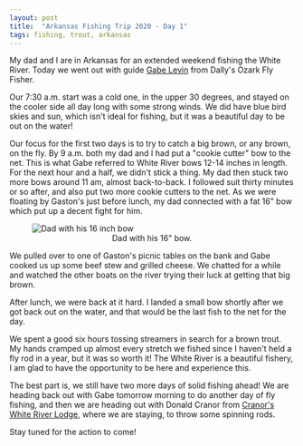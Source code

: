 ```yaml
---
layout: post
title:  "Arkansas Fishing Trip 2020 - Day 1"
tags: fishing, trout, arkansas
---
```


My dad and I are in Arkansas for an extended weekend fishing the White River. Today we went out with guide [Gabe Levin](https://theozarkflyfisher.com/guide-trips/guide-view/20) from Dally's Ozark Fly Fisher. 

Our 7:30 a.m. start was a cold one, in the upper 30 degrees, and stayed on the cooler side all day long with some strong winds. We did have blue bird skies and sun, which isn't ideal for fishing, but it was a beautiful day to be out on the water! 

Our focus for the first two days is to try to catch a big brown, or any brown, on the fly. By 9 a.m. both my dad and I had put a "cookie cutter" bow to the net. This is what Gabe referred to White River bows 12-14 inches in length. For the next hour and a half, we didn't stick a thing. My dad then stuck two more bows around 11 am, almost back-to-back. I followed suit thirty minutes or so after, and also put two more cookie cutters to the net. As we were floating by Gaston's just before lunch, my dad connected with a fat 16" bow which put up a decent fight for him. 

<figure>
  <img src="{{site.baseurl}}/assets/2020/images/whiteriver1.jpeg" alt="Dad with his 16 inch bow">
    <center><figcaption>Dad with his 16" bow.</figcaption></center>
</figure>

We pulled over to one of Gaston's picnic tables on the bank and Gabe cooked us up some beef stew and grilled cheese. We chatted for a while and watched the other boats on the river trying their luck at getting that big brown. 

After lunch, we were back at it hard. I landed a small bow shortly after we got back out on the water, and that would be the last fish to the net for the day. 

We spent a good six hours tossing streamers in search for a brown trout. My hands cramped up almost every stretch we fished since I haven't held a fly rod in a year, but it was so worth it! The White River is a beautiful fishery, I am glad to have the opportunity to be here and experience this. 

The best part is, we still have two more days of solid fishing ahead! We are heading back out with Gabe tomorrow morning to do another day of fly fishing, and then we are heading out with Donald Cranor from [Cranor's White River Lodge](https://cranorswhiteriverlodge.com/), where we are staying, to throw some spinning rods. 

Stay tuned for the action to come! 
